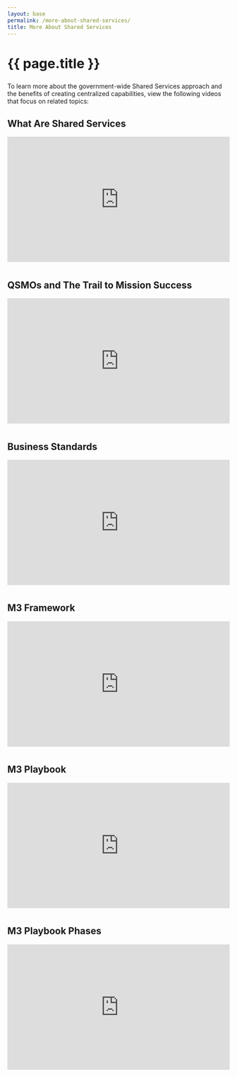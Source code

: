 ```yaml
---
layout: base
permalink: /more-about-shared-services/
title: More About Shared Services
---
```



<section class="usa-graphic-list usa-section sml-margin bg-gradient">
    <div class="grid-container">
        <div class="grid-row">
            <div class="tablet:grid-col">
                <h1 class="text-primary" style="font-size: 30px;" > {{ page.title }}</h1>
            </div>
        <div>
        <div>
            <p>To learn more about the government-wide Shared Services approach and the benefits of creating centralized capabilities, view the following videos that focus on related topics:</p>
        </div>
        <div class="grid-row grid-gap flex-justify-center">
            <div class="desktop:grid-col-10 ">
                <h2 class="text-center text-base-dark">What Are Shared Services</h2>
                <div style="padding:56.25% 0 0 0;position:relative;"><iframe src="https://player.vimeo.com/video/569954187?badge=0&amp;autopause=0&amp;player_id=0&amp;app_id=58479" frameborder="0" allow="autoplay; fullscreen; picture-in-picture" allowfullscreen style="position:absolute;top:0;left:0;width:100%;height:100%;" title="What are Shared Services"></iframe></div><script src="https://player.vimeo.com/api/player.js"></script>
            </div>
            <div class="desktop:grid-col-10 border-top-2px" style="margin-top: 2.5rem;">
                <h2 class="text-center text-base-dark">QSMOs and The Trail to Mission Success</h2>
                <div style="padding:56.25% 0 0 0;position:relative;"><iframe src="https://player.vimeo.com/video/569978556?badge=0&amp;autopause=0&amp;player_id=0&amp;app_id=58479" frameborder="0" allow="autoplay; fullscreen; picture-in-picture" allowfullscreen style="position:absolute;top:0;left:0;width:100%;height:100%;" title="QSMOs and the Trail to Mission Success"></iframe></div><script src="https://player.vimeo.com/api/player.js"></script>
            </div>  
            <div class="desktop:grid-col-10 border-top-2px" style="margin-top: 2.5rem;">
                <h2 class="text-center text-base-dark">Business Standards</h2>
                <div style="padding:56.25% 0 0 0;position:relative;"><iframe src="https://player.vimeo.com/video/698159819?h=f7c711fc66" frameborder="0" allow="autoplay; fullscreen; picture-in-picture" allowfullscreen style="position:absolute;top:0;left:0;width:100%;height:100%;" title="Business Standards"></iframe></div><script src="https://player.vimeo.com/api/player.js"></script>
            </div>
            <div class="desktop:grid-col-10 border-top-2px" style="margin-top: 2.5rem;">
                <h2 class="text-center text-base-dark">M3 Framework</h2>
                <div style="padding:56.25% 0 0 0;position:relative;"><iframe src="https://player.vimeo.com/video/677308076?h=f71d457043&amp;badge=0&amp;autopause=0&amp;player_id=0&amp;app_id=58479" frameborder="0" allow="autoplay; fullscreen; picture-in-picture" allowfullscreen style="position:absolute;top:0;left:0;width:100%;height:100%;" title="M3 Framework"></iframe></div><script src="https://player.vimeo.com/api/player.js"></script>
            </div> 
            <div class="desktop:grid-col-10 border-top-2px" style="margin-top: 2.5rem;">
                <h2 class="text-center text-base-dark">M3 Playbook</h2>
                <div style="padding:56.25% 0 0 0;position:relative;"><iframe src="https://player.vimeo.com/video/704934121?h=437ef4784d&amp;badge=0&amp;autopause=0&amp;player_id=0&amp;app_id=58479" frameborder="0" allow="autoplay; fullscreen; picture-in-picture" allowfullscreen style="position:absolute;top:0;left:0;width:100%;height:100%;" title="M3 Playbook"></iframe></div><script src="https://player.vimeo.com/api/player.js"></script>
            </div> 
            <div class="desktop:grid-col-10 border-top-2px" style="margin-top: 2.5rem;">
                <h2 class="text-center text-base-dark">M3 Playbook Phases</h2>
                <div style="padding:56.25% 0 0 0;position:relative;"><iframe src="https://player.vimeo.com/video/720261803?h=ddd231c12c&amp;badge=0&amp;autopause=0&amp;player_id=0&amp;app_id=58479" frameborder="0" allow="autoplay; fullscreen; picture-in-picture" allowfullscreen style="position:absolute;top:0;left:0;width:100%;height:100%;" title="M3 Playbook Phases"></iframe></div><script src="https://player.vimeo.com/api/player.js"></script>
            </div> 
        </div>
    </div>
